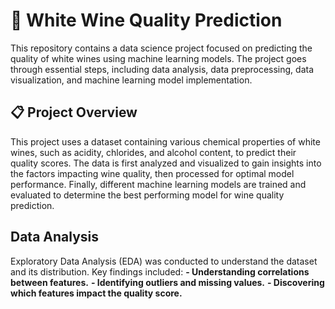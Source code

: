 # 🍇 White Wine Quality Prediction

This repository contains a data science project focused on predicting the quality of white wines using machine learning models. The project goes through essential steps, including data analysis, data preprocessing, data visualization, and machine learning model implementation.

## 📋 Project Overview

This project uses a dataset containing various chemical properties of white wines, such as acidity, chlorides, and alcohol content, to predict their quality scores. The data is first analyzed and visualized to gain insights into the factors impacting wine quality, then processed for optimal model performance. Finally, different machine learning models are trained and evaluated to determine the best performing model for wine quality prediction.

## Data Analysis 
  Exploratory Data Analysis (EDA) was conducted to understand the dataset and its distribution. Key findings included:
   **- Understanding correlations between features.**
   **- Identifying outliers and missing values.**
   **- Discovering which features impact the quality score.**
